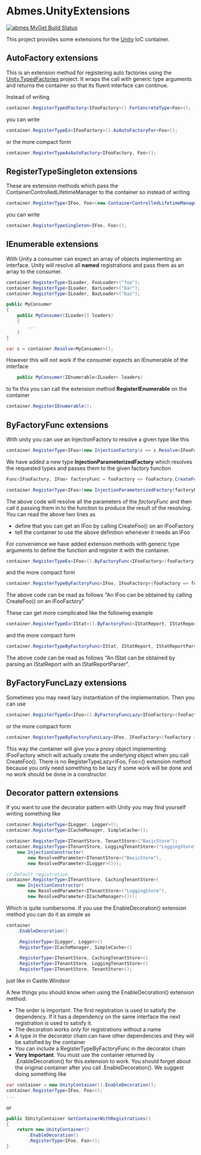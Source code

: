Abmes.UnityExtensions
=====================
[![abmes MyGet Build Status](https://www.myget.org/BuildSource/Badge/abmes?identifier=2f697fe1-acf4-44c9-841e-528fba65a13e)](https://www.myget.org/)

This project provides some extensions for the [Unity](http://unity.codeplex.com/) IoC container.

AutoFactory extensions
----------------------

This is an extension method for registering auto factories using the [Unity.TypedFactories](https://github.com/PombeirP/Unity.TypedFactories) project.
It wraps the call with generic type arguments and returns the container so that its fluent interface can continue.

Instead of writing
```c#
container.RegisterTypedFactory<IFooFactory>().ForConcreteType<Foo>();
```
you can write
```c#
container.RegisterTypeEx<IFooFactory>().AsAutoFactoryFor<Foo>();
```
or the more compact form
```c#
container.RegisterTypeAsAutoFactory<IFooFactory, Foo>();
```
RegisterTypeSingleton extensions
--------------------------------

These are extension methods which pass the ContainerControlledLifetimeManager to the container so instead of writing
```c#
container.RegisterType<IFoo, Foo>(new ContainerControlledLifetimeManager());
```
you can write
```c#
container.RegisterTypeSingleton<IFoo, Foo>();
```

IEnumerable extensions
----------------------

With Unity a consumer can expect an array of objects implementing an interface.
Unity will resolve all **named** registrations and pass them as an array to the consumer.
```c#
container.RegisterType<ILoader, FooLoader>("foo");
container.RegisterType<ILoader, BarLoader>("bar");
container.RegisterType<ILoader, BazLoader>("baz");

public MyConsumer
{
	public MyConsumer(ILoader[] loaders)
	{
		...
	}
}

var c = container.Resolve<MyConsumer>();
```

However this will not work if the consumer expects an IEnumerable of the interface
```c#
	public MyConsumer(IEnumerable<ILoader> loaders)
```

to fix this you can call the extension method **RegisterIEnumerable** on the container
```c#
container.RegisterIEnumerable();
```

ByFactoryFunc extensions
------------------------

With unity you can use an InjectionFactory to resolve a given type like this
```c#
container.RegisterType<IFoo>(new InjectionFactory(c => c.Resolve<IFooFactory>().CreateFoo()));
```

We have added a new type **InjectionParameterizedFactory** which resolves the requested types and passes them to the given factory function
```c#
Func<IFooFactory, IFoo> factoryFunc = fooFactory => fooFactory.CreateFoo();

container.RegisterType<IFoo>(new InjectionParameterizedFactory(factoryFunc));
```
The above code will resolve all the parameters of the *factoryFunc* and then call it passing them in to the function to produce the result of the resolving.
You can read the above two lines as
* define that you can get an IFoo by calling CreateFoo() on an IFooFactory
* tell the container to use the above definition whenever it needs an IFoo

For convenience we have added extension methods with generic type arguments to define the function and register it with the container.
```c#
container.RegisterTypeEx<IFoo>().ByFactoryFunc<IFooFactory>(fooFactory => fooFactory.CreateFoo());
```
and the more compact form
```c#
container.RegisterTypeByFactoryFunc<IFoo, IFooFactory>(fooFactory => fooFactory.CreateFoo());
```
The above code can be read as follows "An IFoo can be obtained by calling CreateFoo() on an IFooFactory"

These can get more complicated like the following example
```c#
container.RegisterTypeEx<IStat>().ByFactoryFunc<IStatReport, IStatReportParser>((report, parser) => parser.ParseReport(report));
```
and the more compact form
```c#
container.RegisterTypeByFactoryFunc<IStat, IStatReport, IStatReportParser>((report, parser) => parser.ParseReport(report));
```
The above code can be read as follows "An IStat can be obtained by parsing an IStatReport with an IStatReportParser".

ByFactoryFuncLazy extensions
----------------------------

Sometimes you may need lazy instantiation of the implementation. Then you can use
```c#
container.RegisterTypeEx<IFoo>().ByFactoryFuncLazy<IFooFactory>(fooFactory => fooFactory.CreateFoo());
```
or the more compact form
```c#
container.RegisterTypeByFactoryFuncLazy<IFoo, IFooFactory>(fooFactory => fooFactory.CreateFoo());
```
This way the container will give you a proxy object implementing IFooFactory which will actually create the underlying object when you call CreateFoo().
There is no RegisterTypeLazy<IFoo, Foo>() extension method because you only need something to be lazy if some work will be done and no work should be done in a constructor.

Decorator pattern extensions
----------------------------

If you want to use the decorator pattern with Unity you may find yourself writing something like
```c#
container.RegisterType<ILogger, Logger>();
container.RegisterType<ICacheManager, SimpleCache>();

container.RegisterType<ITenantStore, TenantStore>("BasicStore");
container.RegisterType<ITenantStore, LoggingTenantStore>("LoggingStore",
    new InjectionConstructor(
        new ResolvedParameter<ITenantStore>("BasicStore"),
        new ResolvedParameter<ILogger>()));

// Default registration
container.RegisterType<ITenantStore, CachingTenantStore>(
    new InjectionConstructor(
        new ResolvedParameter<ITenantStore>("LoggingStore"),
        new ResolvedParameter<ICacheManager>()));
```

Which is quite cumbersome.
If you use the EnableDecoration() extension method you can do it as simple as
```c#
container
    .EnableDecoration()

    .RegisterType<ILogger, Logger>()
    .RegisterType<ICacheManager, SimpleCache>()

    .RegisterType<ITenantStore, CachingTenantStore>()
    .RegisterType<ITenantStore, LoggingTenantStore>()
    .RegisterType<ITenantStore, TenantStore>();
```
just like in Castle.Windsor

A few things you should know when using the EnableDecoration() extension method:
* The order is important. The first registration is used to satisfy the dependency. If it has a dependency on the same interface the next registration is used to satisfy it.
* The decoration works only for registrations without a name
* A type in the decorator chain can have other dependencies and they will be satisfied by the container
* You can include a RegisterTypeByFactoryFunc in the decorator chain
* **Very Important**. You must use the container returned by .EnableDecoration() for this extension to work. You should forget about the original container after you call .EnableDecoration(). We suggest doing something like
```c#
var container = new UnityContainer().EnableDecoration();
container.RegisterType<IFoo, Foo>();
...
```
or
```c#
public IUnityContainer GetContainerWithRegistrations()
{
    return new UnityContainer()
        .EnableDecoration()
        .RegisterType<IFoo, Foo>();
}
```
